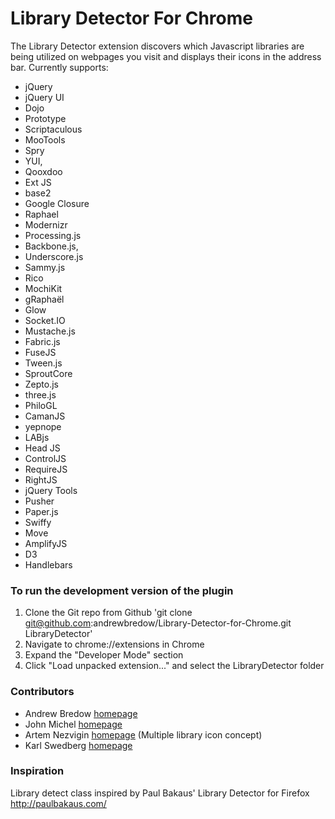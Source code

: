 Library Detector For Chrome
===========================

The Library Detector extension discovers which Javascript libraries are being 
utilized on webpages you visit and displays their icons in the address bar. Currently 
supports: 

- jQuery
- jQuery UI
- Dojo
- Prototype
- Scriptaculous
- MooTools 
- Spry
- YUI, 
- Qooxdoo
- Ext JS
- base2
- Google Closure
- Raphael
- Modernizr 
- Processing.js
- Backbone.js,
- Underscore.js
- Sammy.js
- Rico
- MochiKit
- gRaphaël
- Glow
- Socket.IO
- Mustache.js
- Fabric.js
- FuseJS
- Tween.js
- SproutCore
- Zepto.js
- three.js
- PhiloGL
- CamanJS
- yepnope
- LABjs
- Head JS
- ControlJS
- RequireJS
- RightJS
- jQuery Tools
- Pusher
- Paper.js
- Swiffy
- Move
- AmplifyJS
- D3
- Handlebars


### To run the development version of the plugin
1. Clone the Git repo from Github 'git clone git@github.com:andrewbredow/Library-Detector-for-Chrome.git LibraryDetector'
2. Navigate to chrome://extensions in Chrome
3. Expand the "Developer Mode" section
4. Click "Load unpacked extension..." and select the LibraryDetector folder

### Contributors
- Andrew Bredow [homepage](http://andrewbredow.com)
- John Michel [homepage](http://cowbird.org)
- Artem Nezvigin [homepage](http://artnez.com) (Multiple library icon concept)
- Karl Swedberg [homepage](http://www.learningjquery.com/)

### Inspiration
Library detect class inspired by Paul Bakaus' Library Detector for Firefox
http://paulbakaus.com/